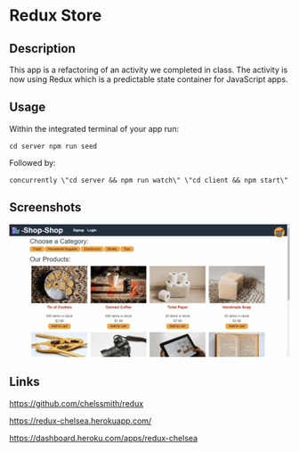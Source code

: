 # Redux Store

## Description
This app is a refactoring of an activity we completed in class. The activity is now using Redux which is a predictable state container for JavaScript apps.

## Usage
Within the integrated terminal of your app run:

    cd server npm run seed
Followed by: 

    concurrently \"cd server && npm run watch\" \"cd client && npm start\"

## Screenshots
![](./images/demo.gif)

## Links
https://github.com/chelssmith/redux

https://redux-chelsea.herokuapp.com/

https://dashboard.heroku.com/apps/redux-chelsea


